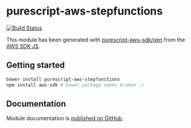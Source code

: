 # purescript-aws-stepfunctions

[![Build Status](https://app.wercker.com/status/5909b9e96d1080804b17a28f72f87b6b/s/master)](https://app.wercker.com/project/byKey/5909b9e96d1080804b17a28f72f87b6b)

This module has been generated with [purescript-aws-sdk/gen](https://github.com/purescript-aws-sdk/gen) from the [AWS SDK JS](https://github.com/aws/aws-sdk-js).

## Getting started

```sh
bower install purescript-aws-stepfunctions
npm install aws-sdk # bower package seems broken :(
```

## Documentation

Module documentation is [published on GitHub](https://github.com/purescript-aws-sdk/purescript-aws-stepfunctions/tree/master/docs).
